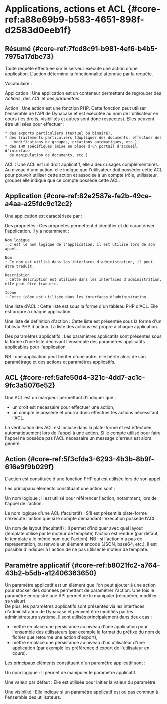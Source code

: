 # Applications, actions et ACL {#core-ref:a88e69b9-b583-4651-898f-d2583d0eeb1f}

## Résumé {#core-ref:7fcd8c91-b981-4ef6-b4b5-7975a17dbe73}

Toute requête effectuée sur le serveur exécute une action d'une application.
L'action détermine la fonctionnalité attendue par la requête.

Vocabulaire :

Application
:   Une application est un conteneur permettant de regrouper des *Actions*, 
    des *ACL* et des *paramètres*.

Action 
:   Une action est une fonction PHP. Cette fonction peut utiliser
    l'ensemble de l'API de Dynacase et est exécutée au nom de l'utilisateur en cours
    (les droits, visibilités et autres sont donc respectés). Elles peuvent être
    utilisées pour effectuer :
    
    * des exports particuliers (textuel ou binaire),
    * des traitements particuliers (dupliquer des documents, effectuer des 
        modifications de groupes, créations automatiques, etc.),
    * des IHM spécifiques (mise en place d'un portail d'accueil, d'interface 
      de manipulation de documents, etc.)

ACL
:   Une ACL est un droit applicatif, elle a deux usages complémentaires. Au 
    niveau d'une action, elle indique que l'utilisateur doit posséder cette ACL
    pour pouvoir utiliser cette action et associée à un compte 
    (rôle, utilisateur, groupe) elle indique que ce compte possède cette ACL.

## Application {#core-ref:82e2587e-fe2b-49ce-a4aa-a25fdc9c12c2}

Une application est caractérisée par :

Des propriétés
:   Ces propriétés permettent d'identifier et de caractériser l'application. Il y a notamment :
    
    Nom logique
    : C'est le nom logique de l'application, il est utilisé lors de son appel.
    
    Nom
    : Ce nom est utilisé dans les interfaces d'administration, il peut-être traduit.
    
    Description
    : Cette description est utilisée dans les interfaces d'administration, elle peut-être traduite.
    
    Icône
    : Cette icône est utilisée dans les interfaces d'administration.

Une liste d'ACL
:   Cette liste est sous la forme d'un tableau PHP d'ACL. Elle est propre à chaque application

Une liste de définition d'action
:   Cette liste est présentée sous la forme d'un tableau PHP d'action. La liste des actions est propre à chaque application.

Des paramètres applicatifs
:   Les paramètres applicatifs sont présentés sous la forme d'une liste décrivant l'ensemble des paramètres applicatifs applicables pour l'application

NB : une application peut hériter d'une autre, elle hérite alors de son
paramétrage et des actions et paramètres applicatifs.

## ACL {#core-ref:5afe50d4-321c-4dd7-ac1c-9fc3a5076e52}

Une ACL est un marqueur permettant d'indiquer que :

* un droit est nécessaire pour effectuer une action,
* un compte le possède et pourra donc effectuer les actions nécessitant l'ACL.

La vérification des ACL est incluse dans la plate-forme et est effectuée automatiquement lors de l'appel à une action. Si le compte utilisé pour faire l'appel ne possède pas l'ACL nécessaire un message d'erreur est alors généré.

## Action {#core-ref:5f3cfda3-6293-4b3b-8b9f-616e9f9b029f}

L'action est constituée d'une fonction PHP qui est utilisée lors de son appel.

Les principaux éléments constituant une action sont :

Un nom logique
:   Il est utilisé pour référencer l'action, notamment, lors de l'appel de l'action.

Le nom logique d'une ACL (facultatif)
:   S'il est présent la plate-forme n'exécute l'action que si le compte demandant l'exécution possède l'ACL.

Un nom de layout (facultatif)
:   Il permet d'indiquer avec quel layout (template utilisé par le moteur de template) l'action est rendue (par défaut, le template a le même nom que l'action).
    NB : si l'action n'a pas de représentation, ou renvoie un élément encodé (JSON, base64, etc.), il est possible d'indiquer à l'action de ne pas utiliser le moteur de template.

## Paramètre applicatif {#core-ref:b8021fc2-a764-43b2-b5db-a12406363650}

Un paramètre applicatif est un élément que l'on peut ajouter à une action pour stocker des données permettant de paramétrer l'action. Une fois le paramètre enregistré une API permet de le manipuler (récupérer, modifier sa valeur).  
De plus, les paramètres applicatifs sont présentés via les interfaces d'administration de Dynacase et peuvent être modifiés par les administrateurs système. Il sont utilisés principalement dans deux cas :

* mettre en place une persistance au niveau d'une application pour l'ensemble des utilisateurs (par exemple le format du préfixe du nom de fichier que retourne une action d'export),
* mettre en place une persistance au niveau d'un utilisateur d'une application (par exemple les préférence d'export de l'utilisateur en cours).

Les principaux éléments constituant d'un paramètre applicatif sont :

Un nom logique
:   Il permet de manipuler le paramètre applicatif.

Une valeur par défaut
:   Elle est utilisée pour initier la valeur du paramètre.

Une visibilité
:   Elle indique si un paramètre applicatif est ou pas commun à l'ensemble des utilisateurs.
